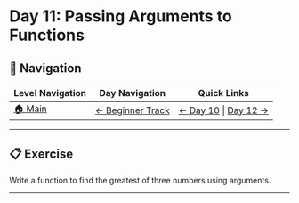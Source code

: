 # Day 11: Passing Arguments to Functions

## 🔗 Navigation

| Level Navigation | Day Navigation | Quick Links |
|------------------|----------------|-------------|
| [🏠 Main](../../README.md) | [← Beginner Track](../README.md) | [← Day 10](../Day10/) \| [Day 12 →](../Day12/) |

---

## 📋 Exercise

Write a function to find the greatest of three numbers using arguments.

---
